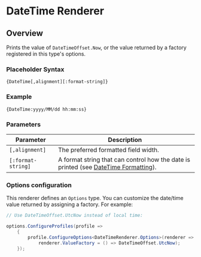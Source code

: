 ﻿# DateTime Renderer

## Overview

Prints the value of `DateTimeOffset.Now`, or the value returned by a factory registered in this type's options.

### Placeholder Syntax

```
{DateTime[,alignment][:format-string]}
```

### Example

```
{DateTime:yyyy/MM/dd hh:mm:ss}
```

### Parameters

|Parameter|Description|
|---|---|
|`[,alignment]`|The preferred formatted field width.|
|`[:format-string]`|A format string that can control how the date is printed (see [DateTime Formatting](https://docs.microsoft.com/en-us/dotnet/standard/base-types/standard-date-and-time-format-strings)).|

### Options configuration

This renderer defines an `Options` type. You can customize the date/time value returned by assigning a factory. For example:

```csharp
// Use DateTimeOffset.UtcNow instead of local time:

options.ConfigureProfiles(profile =>
    {
        profile.ConfigureOptions<DateTimeRenderer.Options>(renderer =>
            renderer.ValueFactory = () => DateTimeOffset.UtcNow);
    });
```